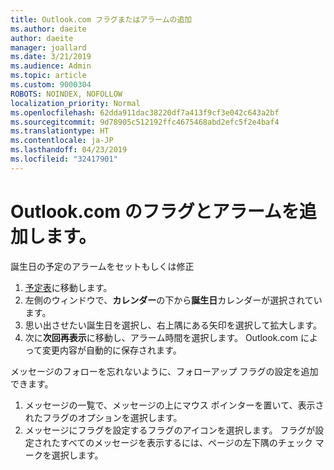 ```yaml
---
title: Outlook.com フラグまたはアラームの追加
ms.author: daeite
author: daeite
manager: joallard
ms.date: 3/21/2019
ms.audience: Admin
ms.topic: article
ms.custom: 9000304
ROBOTS: NOINDEX, NOFOLLOW
localization_priority: Normal
ms.openlocfilehash: 62dda911dac38220df7a413f9cf3e042c643a2bf
ms.sourcegitcommit: 9d78905c512192ffc4675468abd2efc5f2e4baf4
ms.translationtype: HT
ms.contentlocale: ja-JP
ms.lasthandoff: 04/23/2019
ms.locfileid: "32417901"
---
```

# <a name="adding-flags-and-reminders-in-outlookcom"></a>Outlook.com のフラグとアラームを追加します。

誕生日の予定のアラームをセットもしくは修正

1. [予定表](https://outlook.live.com/calendar/)に移動します。
1. 左側のウィンドウで、**カレンダー**の下から**誕生日**カレンダーが選択されています。
1. 思い出させたい誕生日を選択し、右上隅にある矢印を選択して拡大します。
1. 次に**次回再表示**に移動し、アラーム時間を選択します。 Outlook.com によって変更内容が自動的に保存されます。

メッセージのフォローを忘れないように、フォローアップ フラグの設定を追加できます。

1. メッセージの一覧で、メッセージの上にマウス ポインターを置いて、表示されたフラグのオプションを選択します。
1. メッセージにフラグを設定するフラグのアイコンを選択します。 フラグが設定されたすべてのメッセージを表示するには、ページの左下隅のチェック マークを選択します。